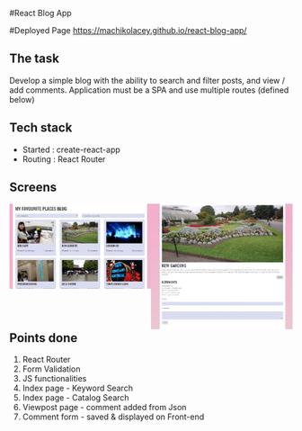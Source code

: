 #React Blog App

#Deployed Page
https://machikolacey.github.io/react-blog-app/

<h2>The task</h2>
<p>Develop a simple blog with the ability to search and filter posts, and view / add comments. Application must be a SPA and use multiple routes (defined below)</p>

<h2>Tech stack</h2>
<ul>
<li>Started : create-react-app</li>
<li>Routing : React Router</li>
</ul>

<h2>Screens</h2>
<div class="leftfloat" style="width:50%;float:left;">
<img src="github-react-blog.jpg" />
</div>
<div class="leftfloat" style="width:50%;float:left;">
<img src="github-react-view.jpg" />
</div>


<h2>Points done</h2>
<ol>
<li>React Router</li>
<li>Form Validation</li>
<li>JS functionalities</li>
<li>Index page - Keyword Search</li>
<li>Index page - Catalog Search</li>
<li>Viewpost page - comment added from Json</li>
<li>Comment form - saved & displayed on Front-end</li>
</ul>


